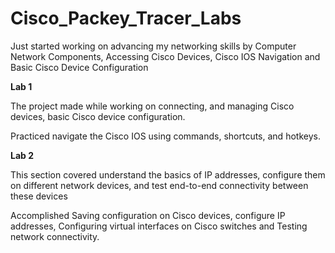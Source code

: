 # Cisco_Packey_Tracer_Labs
<legal>Just started working on advancing my networking skills by Computer Network Components, Accessing Cisco Devices, Cisco IOS Navigation and Basic Cisco Device Configuration

**Lab 1**

The project made while working on connecting, and managing Cisco devices, basic Cisco device configuration.

Practiced navigate the Cisco IOS using commands, shortcuts, and hotkeys.



**Lab 2**

This section covered understand the basics of IP addresses, configure them on different network devices, and test end-to-end connectivity between these devices

Accomplished Saving configuration on Cisco devices, configure IP addresses, Configuring virtual interfaces on Cisco switches and Testing network connectivity.</legal>

